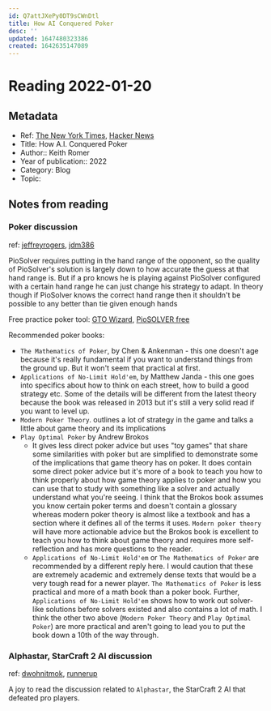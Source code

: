```yaml
---
id: Q7attJXePy0DT9sCWnDtl
title: How AI Conquered Poker
desc: ''
updated: 1647480323386
created: 1642635147089
---
```

# Reading 2022-01-20

## Metadata

- Ref: [The New York Times](https://www.nytimes.com/2022/01/18/magazine/ai-technology-poker.html), [Hacker News](https://news.ycombinator.com/item?id=29983043)
- Title: How A.I. Conquered Poker
- Author:: Keith Romer
- Year of publication:: 2022
- Category: Blog
- Topic: 

## Notes from reading

### Poker discussion
ref: [jeffreyrogers](https://news.ycombinator.com/item?id=29989060), [jdm386](https://news.ycombinator.com/item?id=29992008)

PioSolver requires putting in the hand range of the opponent, so the quality of PioSolver's solution is largely down to how accurate the guess at that hand range is. But if a pro knows he is playing against PioSolver configured with a certain hand range he can just change his strategy to adapt. In theory though if PioSolver knows the correct hand range then it shouldn't be possible to any better than tie given enough hands

Free practice poker tool: [GTO Wizard](https://gtowizard.com/en/), [PioSOLVER free](https://www.piosolver.com/collections/frontpage/products/piosolver-free)

Recommended poker books:
- `The Mathematics of Poker`, by Chen & Ankenman - this one doesn't age because it's really fundamental if you want to understand things from the ground up. But it won't seem that practical at first.
- `Applications of No-Limit Hold'em`, by Matthew Janda - this one goes into specifics about how to think on each street, how to build a good strategy etc. Some of the details will be different from the latest theory because the book was released in 2013 but it's still a very solid read if you want to level up.
- `Modern Poker Theory`. outlines a lot of strategy in the game and talks a little about game theory and its implications
- `Play Optimal Poker` by Andrew Brokos
    - It gives less direct poker advice but uses "toy games" that share some similarities with poker but are simplified to demonstrate some of the implications that game theory has on poker. It does contain some direct poker advice but it's more of a book to teach you how to think properly about how game theory applies to poker and how you can use that to study with something like a solver and actually understand what you're seeing.  I think that the Brokos book assumes you know certain poker terms and doesn't contain a glossary whereas modern poker theory is almost like a textbook and has a section where it defines all of the terms it uses. `Modern poker theory` will have more actionable advice but the Brokos book is excellent to teach you how to think about game theory and requires more self-reflection and has more questions to the reader.
    - `Applications of No-Limit Hold'em` or `The Mathematics of Poker` are recommended by a different reply here. I would caution that these are extremely academic and extremely dense texts that would be a very tough read for a newer player. `The Mathematics of Poker` is less practical and more of a math book than a poker book. Further, `Applications of No-Limit Hold'em` shows how to work out solver-like solutions before solvers existed and also contains a lot of math. I think the other two above (`Modern Poker Theory` and `Play Optimal Poker`) are more practical and aren't going to lead you to put the book down a 10th of the way through.

### Alphastar, StarCraft 2 AI discussion
ref: [dwohnitmok](https://news.ycombinator.com/item?id=29988812), [runnerup](https://news.ycombinator.com/item?id=29994228)

A joy to read the discussion related to `Alphastar`, the StarCraft 2 AI that defeated pro players.
